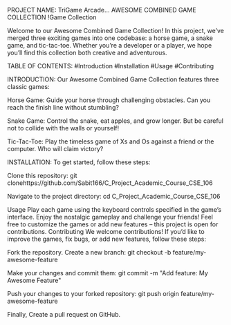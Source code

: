 PROJECT NAME: TriGame Arcade...
AWESOME COMBINED GAME COLLECTION
!Game Collection

Welcome to our Awesome Combined Game Collection! In this project, we’ve merged three exciting games into one codebase: a horse game, a snake game, and tic-tac-toe. Whether you’re a developer or a player, we hope you’ll find this collection both creative and adventurous.

TABLE OF CONTENTS:
#Introduction
#Installation
#Usage
#Contributing


INTRODUCTION:
Our Awesome Combined Game Collection features three classic games:

Horse Game: Guide your horse through challenging obstacles. Can you reach the finish line without stumbling?

Snake Game: Control the snake, eat apples, and grow longer. But be careful not to collide with the walls or yourself!

Tic-Tac-Toe: Play the timeless game of Xs and Os against a friend or the computer. Who will claim victory?


INSTALLATION:
To get started, follow these steps:

Clone this repository:
git clonehttps://github.com/Sabit166/C_Project_Academic_Course_CSE_106

Navigate to the project directory:
cd C_Project_Academic_Course_CSE_106

Usage
Play each game using the keyboard controls specified in the game’s interface.
Enjoy the nostalgic gameplay and challenge your friends!
Feel free to customize the games or add new features – this project is open for contributions.
Contributing
We welcome contributions! If you’d like to improve the games, fix bugs, or add new features, follow these steps:

Fork the repository.
Create a new branch:
git checkout -b feature/my-awesome-feature

Make your changes and commit them:
git commit -m "Add feature: My Awesome Feature"

Push your changes to your forked repository:
git push origin feature/my-awesome-feature

Finally, Create a pull request on GitHub.
